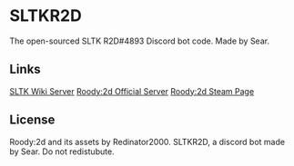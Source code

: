 # SLTKR2D
The open-sourced SLTK R2D#4893 Discord bot code.
Made by Sear.
## Links
[SLTK Wiki Server](https://discord.gg/cDAUYrtjzV)
[Roody:2d Official Server](https://discord.gg/gbEkBNt)
[Roody:2d Steam Page](https://store.steampowered.com/app/2345220/Roody2d)

## License
Roody:2d and its assets by Redinator2000.
SLTKR2D, a discord bot made by Sear. Do not redistubute.
